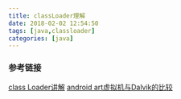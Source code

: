 ```yaml
---
title: classLoader理解
date: 2018-02-02 12:54:50
tags: [java,classloader]
categories: [java]
---
```









### 参考链接

[class Loader讲解](http://blog.csdn.net/briblue/article/details/54973413#comments)
[android art虚拟机与Dalvik的比较](https://source.android.com/devices/tech/dalvik/?hl=zh-cn)